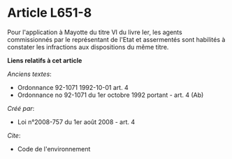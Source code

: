 # Article L651-8

Pour l'application à Mayotte du titre VI du livre Ier, les agents commissionnés par le représentant de l'Etat et assermentés
sont habilités à constater les infractions aux dispositions du même titre.

**Liens relatifs à cet article**

_Anciens textes_:

  - Ordonnance 92-1071 1992-10-01 art. 4
  - Ordonnance no 92-1071 du 1er octobre 1992 portant  - art. 4 (Ab)

_Créé par_:

  - Loi n°2008-757 du 1er août 2008 - art. 4

_Cite_:

  - Code de l'environnement
